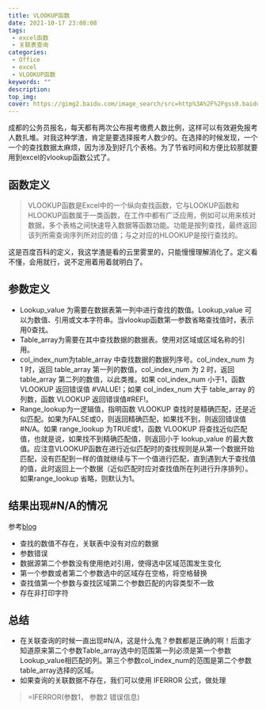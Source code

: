 ```yaml
---
title: VLOOKUP函数
date: 2021-10-17 23:08:08
tags:
 - excel函数
 - 关联表查询
categories:
 - Office
 - excel
 - VLOOKUP函数
keywords: ""
description:
top_img: 
cover: https://gimg2.baidu.com/image_search/src=http%3A%2F%2Fgss0.baidu.com%2F-vo3dSag_xI4khGko9WTAnF6hhy%2Fzhidao%2Fwh%253D450%252C600%2Fsign%3D5330c8e1d009b3deebeaec6cf98f40b7%2F3b87e950352ac65c154609fafaf2b21192138af3.jpg&refer=http%3A%2F%2Fgss0.baidu.com&app=2002&size=f9999,10000&q=a80&n=0&g=0n&fmt=jpeg?sec=1638096673&t=c0dac2e286046202bd9c5d0f14db1d8f
---
```

成都的公务员报名，每天都有两次公布报考缴费人数比例，这样可以有效避免报考人数扎堆。对我这种学渣，肯定是要选择报考人数少的。在选择的时候发现，一个一个的查找数据太麻烦，因为涉及到好几个表格。为了节省时间和方便比较那就要用到excel的vlookup函数公式了。

## 函数定义

> VLOOKUP函数是Excel中的一个纵向查找函数，它与LOOKUP函数和HLOOKUP函数属于一类函数，在工作中都有广泛应用，例如可以用来核对数据，多个表格之间快速导入数据等函数功能。功能是按列查找，最终返回该列所需查询序列所对应的值；与之对应的HLOOKUP是按行查找的。

这是百度百科的定义，我这学渣是看的云里雾里的，只能慢慢理解消化了。定义看不懂，会用就行，说不定用着用着就明白了。

## 参数定义

* Lookup_value 为需要在数据表第一列中进行查找的数值。Lookup_value 可以为数值、引用或文本字符串。当vlookup函数第一参数省略查找值时，表示用0查找。
* Table_array为需要在其中查找数据的数据表。使用对区域或区域名称的引用。
* col_index_num为table_array 中查找数据的数据列序号。col_index_num 为 1 时，返回 table_array 第一列的数值，col_index_num 为 2 时，返回 table_array 第二列的数值，以此类推。如果 col_index_num 小于1，函数 VLOOKUP 返回错误值 #VALUE!；如果 col_index_num 大于 table_array 的列数，函数 VLOOKUP 返回错误值#REF!。
* Range_lookup为一逻辑值，指明函数 VLOOKUP 查找时是精确匹配，还是近似匹配。如果为FALSE或0，则返回精确匹配，如果找不到，则返回错误值 #N/A。如果 range_lookup 为TRUE或1，函数 VLOOKUP 将查找近似匹配值，也就是说，如果找不到精确匹配值，则返回小于 lookup_value 的最大数值。应注意VLOOKUP函数在进行近似匹配时的查找规则是从第一个数据开始匹配，没有匹配到一样的值就继续与下一个值进行匹配，直到遇到大于查找值的值，此时返回上一个数据（近似匹配时应对查找值所在列进行升序排列）。如果range_lookup 省略，则默认为1。

## 结果出现#N/A的情况
参考[blog](http://www.360doc.com/content/19/1205/20/66005516_877693931.shtml)
* 查找的数值不存在，关联表中没有对应的数据
* 参数错误
* 数据源第二个参数没有使用绝对引用，使得选中区域范围发生变化
* 第一个参数或者第二个参数选中的区域存在空格，将空格替换
* 查找值第一个参数与查找区域第二个参数匹配的内容类型不一致
* 存在非打印字符


## 总结
* 在关联查询的时候一直出现#N/A，这是什么鬼？参数都是正确的啊！后面才知道原来第二个参数Table_array选中的范围第一列必须是第一个参数Lookup_value相匹配的列。第三个参数col_index_num的范围是第二个参数table_array选择的区域。
* 如果查询的关联数据不存在，我们可以使用 IFERROR 公式，做处理
> =IFERROR(参数1， 参数2 错误信息)
